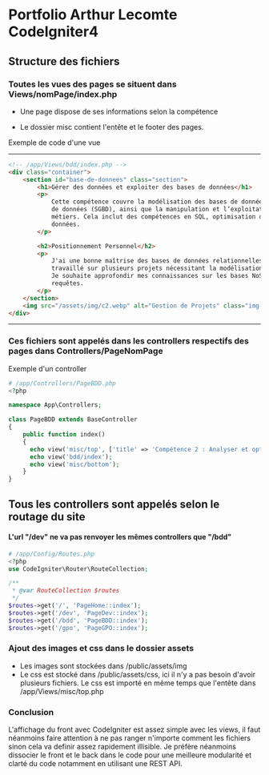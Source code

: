 # Portfolio Arthur Lecomte CodeIgniter4

## Structure des fichiers

### Toutes les vues des pages se situent dans Views/nomPage/index.php

* Une page dispose de ses informations selon la compétence

* Le dossier misc contient l'entête et le footer des pages. 

Exemple de code d'une vue
*** 
``` html
<!-- /app/Views/bdd/index.php -->
<div class="container">
	<section id="base-de-donnees" class="section">
		<h1>Gérer des données et exploiter des bases de données</h1>
		<p>
			Cette compétence couvre la modélisation des bases de données, l’utilisation de systèmes de gestion de bases
			de données (SGBD), ainsi que la manipulation et l’exploitation des données pour répondre à des besoins
			métiers. Cela inclut des compétences en SQL, optimisation de requêtes, et en administration de bases de
			données.
		</p>

		<h2>Positionnement Personnel</h2>
		<p>
			J'ai une bonne maîtrise des bases de données relationnelles, notamment avec MySQL et PostgreSQL. J’ai
			travaillé sur plusieurs projets nécessitant la modélisation de données et l’écriture de requêtes complexes.
			Je souhaite approfondir mes connaissances sur les bases NoSQL et les techniques avancées d'optimisation des
			requêtes.
		</p>
	</section>
	<img src="/assets/img/c2.webp" alt="Gestion de Projets" class="img-comp" />
</div>
```
***


### Ces fichiers sont appelés dans les controllers respectifs des pages dans Controllers/PageNomPage

Exemple d'un controller
```php
# /app/Controllers/PageBDD.php
<?php

namespace App\Controllers;

class PageBDD extends BaseController
{
    public function index()
    {
      echo view('misc/top', ['title' => 'Compétence 2 : Analyser et optimiser des applications']);
	  echo view('bdd/index');
	  echo view('misc/bottom');
    }
}

```

## Tous les controllers sont appelés selon le routage du site

#### L'url  "/dev" ne va pas renvoyer les mêmes controllers que "/bdd"


```php
# /app/Config/Routes.php
<?php
use CodeIgniter\Router\RouteCollection;

/**
 * @var RouteCollection $routes
 */
$routes->get('/', 'PageHome::index');
$routes->get('/dev', 'PageDev::index');
$routes->get('/bdd', 'PageBDD::index');
$routes->get('/gpo', 'PageGPO::index');
```
### Ajout des images et css dans le dossier assets

* Les images sont stockées dans /public/assets/img
* Le css est stocké dans /public/assets/css, ici il n'y a pas besoin d'avoir plusieurs fichiers. Le css est importé en même temps que l'entête dans /app/Views/misc/top.php

### Conclusion

L'affichage du front avec CodeIgniter est assez simple avec les views, il faut néanmoins faire attention à ne pas ranger n'importe comment les fichiers sinon cela va definir assez rapidement illisible. Je préfère néanmoins dissocier le front et le back dans le code pour une meilleure modularité et clarté du code notamment en utilisant une REST API.

